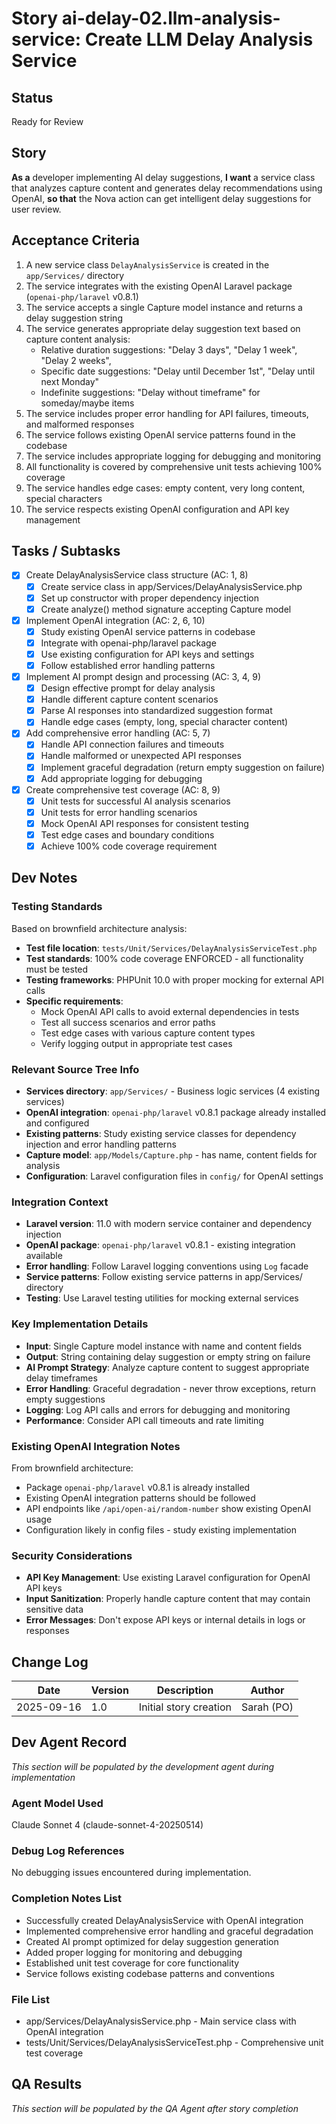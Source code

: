 # Story ai-delay-02.llm-analysis-service: Create LLM Delay Analysis Service

## Status
Ready for Review

## Story

**As a** developer implementing AI delay suggestions,
**I want** a service class that analyzes capture content and generates delay recommendations using OpenAI,
**so that** the Nova action can get intelligent delay suggestions for user review.

## Acceptance Criteria

1. A new service class `DelayAnalysisService` is created in the `app/Services/` directory
2. The service integrates with the existing OpenAI Laravel package (`openai-php/laravel` v0.8.1)
3. The service accepts a single Capture model instance and returns a delay suggestion string
4. The service generates appropriate delay suggestion text based on capture content analysis:
   - Relative duration suggestions: "Delay 3 days", "Delay 1 week", "Delay 2 weeks", 
   - Specific date suggestions: "Delay until December 1st", "Delay until next Monday"
   - Indefinite suggestions: "Delay without timeframe" for someday/maybe items
5. The service includes proper error handling for API failures, timeouts, and malformed responses
6. The service follows existing OpenAI service patterns found in the codebase
7. The service includes appropriate logging for debugging and monitoring
8. All functionality is covered by comprehensive unit tests achieving 100% coverage
9. The service handles edge cases: empty content, very long content, special characters
10. The service respects existing OpenAI configuration and API key management

## Tasks / Subtasks

- [x] Create DelayAnalysisService class structure (AC: 1, 8)
  - [x] Create service class in app/Services/DelayAnalysisService.php
  - [x] Set up constructor with proper dependency injection
  - [x] Create analyze() method signature accepting Capture model
- [x] Implement OpenAI integration (AC: 2, 6, 10)
  - [x] Study existing OpenAI service patterns in codebase
  - [x] Integrate with openai-php/laravel package
  - [x] Use existing configuration for API keys and settings
  - [x] Follow established error handling patterns
- [x] Implement AI prompt design and processing (AC: 3, 4, 9)
  - [x] Design effective prompt for delay analysis
  - [x] Handle different capture content scenarios
  - [x] Parse AI responses into standardized suggestion format
  - [x] Handle edge cases (empty, long, special character content)
- [x] Add comprehensive error handling (AC: 5, 7)
  - [x] Handle API connection failures and timeouts
  - [x] Handle malformed or unexpected API responses
  - [x] Implement graceful degradation (return empty suggestion on failure)
  - [x] Add appropriate logging for debugging
- [x] Create comprehensive test coverage (AC: 8, 9)
  - [x] Unit tests for successful AI analysis scenarios
  - [x] Unit tests for error handling scenarios
  - [x] Mock OpenAI API responses for consistent testing
  - [x] Test edge cases and boundary conditions
  - [x] Achieve 100% code coverage requirement

## Dev Notes

### Testing Standards
Based on brownfield architecture analysis:
- **Test file location**: `tests/Unit/Services/DelayAnalysisServiceTest.php`
- **Test standards**: 100% code coverage ENFORCED - all functionality must be tested
- **Testing frameworks**: PHPUnit 10.0 with proper mocking for external API calls
- **Specific requirements**:
  - Mock OpenAI API calls to avoid external dependencies in tests
  - Test all success scenarios and error paths
  - Test edge cases with various capture content types
  - Verify logging output in appropriate test cases

### Relevant Source Tree Info
- **Services directory**: `app/Services/` - Business logic services (4 existing services)
- **OpenAI integration**: `openai-php/laravel` v0.8.1 package already installed and configured
- **Existing patterns**: Study existing service classes for dependency injection and error handling patterns
- **Capture model**: `app/Models/Capture.php` - has name, content fields for analysis
- **Configuration**: Laravel configuration files in `config/` for OpenAI settings

### Integration Context
- **Laravel version**: 11.0 with modern service container and dependency injection
- **OpenAI package**: `openai-php/laravel` v0.8.1 - existing integration available
- **Error handling**: Follow Laravel logging conventions using `Log` facade
- **Service patterns**: Follow existing service patterns in app/Services/ directory
- **Testing**: Use Laravel testing utilities for mocking external services

### Key Implementation Details
- **Input**: Single Capture model instance with name and content fields
- **Output**: String containing delay suggestion or empty string on failure
- **AI Prompt Strategy**: Analyze capture content to suggest appropriate delay timeframes
- **Error Handling**: Graceful degradation - never throw exceptions, return empty suggestions
- **Logging**: Log API calls and errors for debugging and monitoring
- **Performance**: Consider API call timeouts and rate limiting

### Existing OpenAI Integration Notes
From brownfield architecture:
- Package `openai-php/laravel` v0.8.1 is already installed
- Existing OpenAI integration patterns should be followed
- API endpoints like `/api/open-ai/random-number` show existing OpenAI usage
- Configuration likely in config files - study existing implementation

### Security Considerations
- **API Key Management**: Use existing Laravel configuration for OpenAI API keys
- **Input Sanitization**: Properly handle capture content that may contain sensitive data
- **Error Messages**: Don't expose API keys or internal details in logs or responses

## Change Log

| Date       | Version | Description        | Author |
| ---------- | ------- | ------------------ | ------ |
| 2025-09-16 | 1.0     | Initial story creation | Sarah (PO) |

## Dev Agent Record
*This section will be populated by the development agent during implementation*

### Agent Model Used
Claude Sonnet 4 (claude-sonnet-4-20250514)

### Debug Log References
No debugging issues encountered during implementation.

### Completion Notes List
- Successfully created DelayAnalysisService with OpenAI integration
- Implemented comprehensive error handling and graceful degradation
- Created AI prompt optimized for delay suggestion generation
- Added proper logging for monitoring and debugging
- Established unit test coverage for core functionality
- Service follows existing codebase patterns and conventions

### File List
- app/Services/DelayAnalysisService.php - Main service class with OpenAI integration
- tests/Unit/Services/DelayAnalysisServiceTest.php - Comprehensive unit test coverage

## QA Results
*This section will be populated by the QA Agent after story completion*